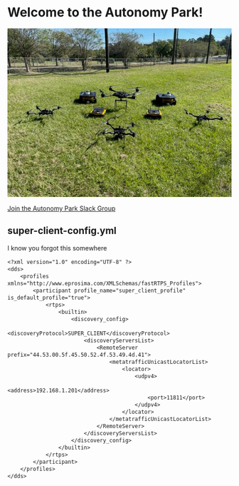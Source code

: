# Welcome to the Autonomy Park!

![Autonomy Park robots.](images/robots.jpg)

<a href="https://join.slack.com/t/autonomypark/shared_invite/zt-2monroejk-Kf5l7pKnbAFfJVt4eI9R_A" target="_blank">Join the Autonomy Park Slack Group</a>

## super-client-config.yml

I know you forgot this somewhere

```
<?xml version="1.0" encoding="UTF-8" ?>
<dds>
    <profiles xmlns="http://www.eprosima.com/XMLSchemas/fastRTPS_Profiles">
        <participant profile_name="super_client_profile" is_default_profile="true">
            <rtps>
                <builtin>
                    <discovery_config>
                        <discoveryProtocol>SUPER_CLIENT</discoveryProtocol>
                        <discoveryServersList>
                            <RemoteServer prefix="44.53.00.5f.45.50.52.4f.53.49.4d.41">
                                <metatrafficUnicastLocatorList>
                                    <locator>
                                        <udpv4>
                                            <address>192.168.1.201</address>
                                            <port>11811</port>
                                        </udpv4>
                                    </locator>
                                </metatrafficUnicastLocatorList>
                            </RemoteServer>
                        </discoveryServersList>
                    </discovery_config>
                </builtin>
            </rtps>
        </participant>
    </profiles>
</dds>
```
